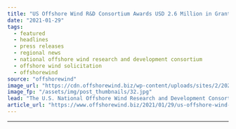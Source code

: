 ```yaml
---
title: "US Offshore Wind R&D Consortium Awards USD 2.6 Million in Grants"
date: "2021-01-29"
tags: 
  - featured
  - headlines
  - press releases
  - regional news
  - national offshore wind research and development consortium
  - offshore wind solicitation
  - offshorewind
source: "offshorewind"
image_url: "https://cdn.offshorewind.biz/wp-content/uploads/sites/2/2021/01/29082008/crowley.jpg"
image_fp: "/assets/img/post_thumbnails/32.jpg"
lead: "The U.S. National Offshore Wind Research and Development Consortium has revealed the round one"
article_url: "https://www.offshorewind.biz/2021/01/29/us-offshore-wind-rd-consortium-awards-usd-2-6-million-in-grants/"
---
```


---
